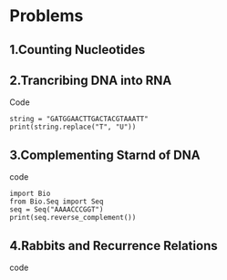 
# Problems

## 1.Counting Nucleotides
## 2.Trancribing DNA into RNA
Code
```
string = "GATGGAACTTGACTACGTAAATT"
print(string.replace("T", "U"))
```
## 3.Complementing Starnd of DNA 
code
```
import Bio
from Bio.Seq import Seq
seq = Seq("AAAACCCGGT")
print(seq.reverse_complement())
```
## 4.Rabbits and Recurrence Relations
code
```

```
